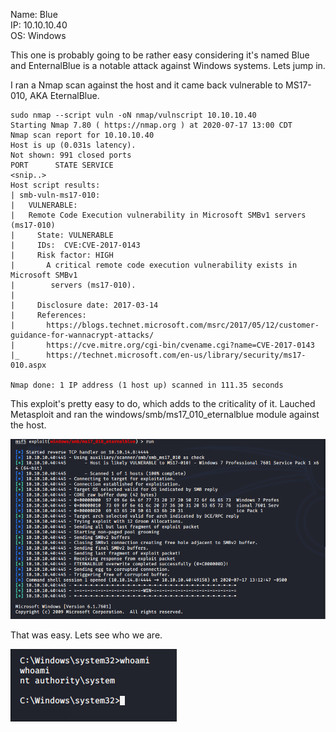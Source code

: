 Name: Blue  
IP:   10.10.10.40  
OS:   Windows  

This one is probably going to be rather easy considering it's named Blue and EnternalBlue is a notable attack against Windows systems.  Lets jump in.


I ran a Nmap scan against the host and it came back vulnerable to MS17-010, AKA EternalBlue.

    sudo nmap --script vuln -oN nmap/vulnscript 10.10.10.40
    Starting Nmap 7.80 ( https://nmap.org ) at 2020-07-17 13:00 CDT
    Nmap scan report for 10.10.10.40
    Host is up (0.031s latency).
    Not shown: 991 closed ports
    PORT      STATE SERVICE
    <snip..>
    Host script results:
    | smb-vuln-ms17-010: 
    |   VULNERABLE:
    |   Remote Code Execution vulnerability in Microsoft SMBv1 servers (ms17-010)
    |     State: VULNERABLE
    |     IDs:  CVE:CVE-2017-0143
    |     Risk factor: HIGH
    |       A critical remote code execution vulnerability exists in Microsoft SMBv1
    |        servers (ms17-010).
    |           
    |     Disclosure date: 2017-03-14
    |     References:
    |       https://blogs.technet.microsoft.com/msrc/2017/05/12/customer-guidance-for-wannacrypt-attacks/
    |       https://cve.mitre.org/cgi-bin/cvename.cgi?name=CVE-2017-0143
    |_      https://technet.microsoft.com/en-us/library/security/ms17-010.aspx
  
    Nmap done: 1 IP address (1 host up) scanned in 111.35 seconds
  
This exploit's pretty easy to do, which adds to the criticality of it.  Lauched Metasploit and ran the windows/smb/ms17_010_eternalblue module against the host.

![blueMSF.png](./resources/BlueMSF.png "EB MSF Module")

That was easy.  Lets see who we are.

![Bluewhoami.png](./resources/Bluewhoami.png "nt system")
